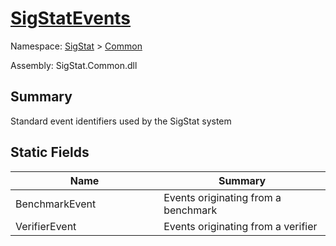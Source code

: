# [SigStatEvents](./SigStatEvents.md)

Namespace: [SigStat]() > [Common](./README.md)

Assembly: SigStat.Common.dll

## Summary
Standard event identifiers used by the SigStat system

## Static Fields

| Name<div><a href="#"><img width=375></a></div> | Summary<div><a href="#"><img width=525></a></div> | 
| --- | --- | 
| BenchmarkEvent | Events originating from a benchmark | 
| VerifierEvent | Events originating from a verifier | 


